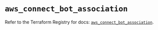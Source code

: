 # `aws_connect_bot_association`

Refer to the Terraform Registry for docs: [`aws_connect_bot_association`](https://registry.terraform.io/providers/hashicorp/aws/6.15.0/docs/resources/connect_bot_association).
